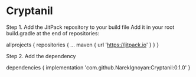 # Cryptanil

Step 1. Add the JitPack repository to your build file
Add it in your root build.gradle at the end of repositories:

allprojects {
		repositories {
			...
			maven { url 'https://jitpack.io' }
		}
	}

 Step 2. Add the dependency

 dependencies {
	        implementation 'com.github.NarekIgnoyan:Cryptanil:0.1.0'
	}

